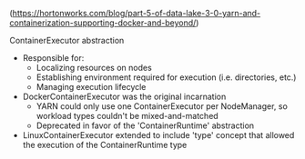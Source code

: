 (https://hortonworks.com/blog/part-5-of-data-lake-3-0-yarn-and-containerization-supporting-docker-and-beyond/)

ContainerExecutor abstraction
- Responsible for:
    * Localizing resources on nodes
    * Establishing environment required for execution (i.e. directories, etc.)
    * Managing execution lifecycle
- DockerContainerExecutor was the original incarnation
    * YARN could only use one ContainerExecutor per NodeManager, so workload types couldn't be mixed-and-matched
    * Deprecated in favor of the 'ContainerRuntime' abstraction
- LinuxContainerExecutor extended to include 'type' concept that allowed the execution of the ContainerRuntime type

